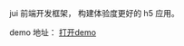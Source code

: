 jui 前端开发框架， 构建体验度更好的 h5 应用。
<p>
  demo 地址：
  <a href = "http://jui.party:8086" target = "_blank">打开demo</a>
   
</p>
